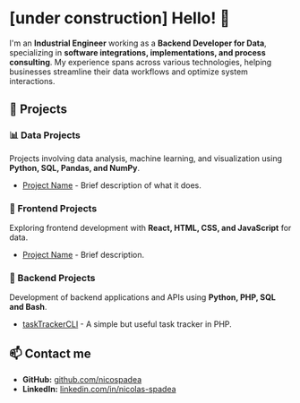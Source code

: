 # [under construction] Hello! 👋

I'm an **Industrial Engineer** working as a **Backend Developer for Data**, specializing in **software integrations, implementations, and process consulting**. My experience spans across various technologies, helping businesses streamline their data workflows and optimize system interactions.

## 🚀 Projects

### 📊 Data Projects
Projects involving data analysis, machine learning, and visualization using **Python, SQL, Pandas, and NumPy**.

- [Project Name](https://github.com/yourusername/project-name) - Brief description of what it does.

### 🎨 Frontend Projects 
Exploring frontend development with **React, HTML, CSS, and JavaScript** for data.

- [Project Name](https://github.com/yourusername/project-name) - Brief description.

### 🔧 Backend Projects
Development of backend applications and APIs using **Python, PHP, SQL and Bash**.

- [taskTrackerCLI](https://github.com/nicospadea/taskTrackerCLI) - A simple but useful task tracker in PHP. 

## 📫 Contact me
- **GitHub:** [github.com/nicospadea](https://github.com/nicospadea)
- **LinkedIn:** [linkedin.com/in/nicolas-spadea](https://linkedin.com/in/yourprofilehttps://www.linkedin.com/in/nicolas-spadea/)

